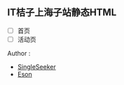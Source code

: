 ##  IT桔子上海子站静态HTML


- [ ] 首页
- [ ] 活动页

Author : 
* [SingleSeeker](fusiweb@gmail.com)
* [Eson](eson@itjuzi.com)